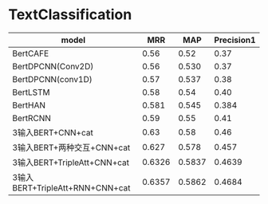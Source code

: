 # TextClassification

| model              | MRR  | MAP   | Precision1 |
|--------------------|------|-------|------------|
| BertCAFE           | 0.56 | 0.52  | 0.37       |
| BertDPCNN(Conv2D)  | 0.56 | 0.530 | 0.37       |
| BertDPCNN(conv1D)  | 0.57 | 0.537 | 0.38       |
| BertLSTM           | 0.58 | 0.54  | 0.40       |
| BertHAN            | 0.581 | 0.545  | 0.384       |
| BertRCNN           | 0.59 | 0.55  | 0.41       |
|3输入BERT+CNN+cat    |0.63|0.58|0.46|
|3输入BERT+两种交互+CNN+cat|0.627 |0.578| 0.457|
|3输入BERT+TripleAtt+CNN+cat|0.6326 |0.5837| 0.4639|
|3输入BERT+TripleAtt+RNN+CNN+cat|0.6357|0.5862|0.4684|
